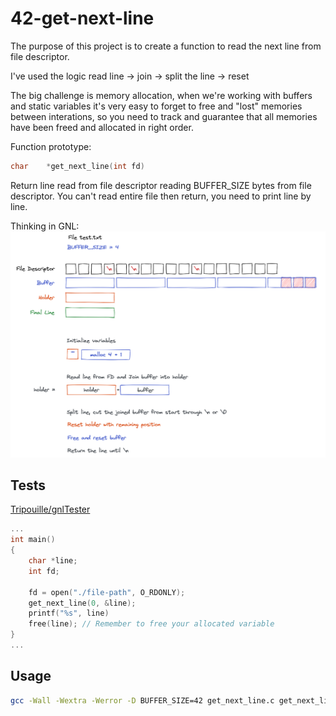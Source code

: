 # 42-get-next-line

The purpose of this project is to create a function to read the next line from file descriptor.

I've used the logic read line -> join -> split the line -> reset

The big challenge is memory allocation, when we're working with buffers and static variables it's very easy to forget to free and "lost" memories between interations, so you need to track and guarantee that all memories have been freed and allocated in right order.

Function prototype:
```c
char	*get_next_line(int fd)
```
Return line read from file descriptor reading BUFFER_SIZE bytes from file descriptor. You can't read entire file then return, you need to print line by line.

Thinking in GNL:
![GNL](./assets/draw-gnl.png)

## Tests
[Tripouille/gnlTester](https://github.com/Tripouille/gnlTester)

```c
...
int main()
{
    char *line;
    int fd;

    fd = open("./file-path", O_RDONLY);
    get_next_line(0, &line);
    printf("%s", line)
    free(line); // Remember to free your allocated variable
}
...
```

## Usage

```sh
gcc -Wall -Wextra -Werror -D BUFFER_SIZE=42 get_next_line.c get_next_line_utils.c
```
